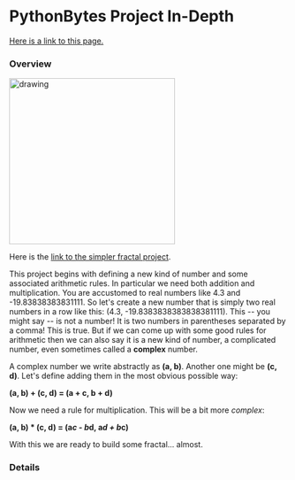 # PythonBytes Project In-Depth


[Here is a link to this page.](https://github.com/robfatland/pythonbytes/tree/master/projects/fractals-II#pythonbytes-project-in-depth)


### Overview


<img src="https://github.com/robfatland/pythonbytes/blob/master/projects/fractals-II/juliaset.png" alt="drawing" width="300"/>

Here is the 
[link to the simpler fractal project](https://github.com/robfatland/pythonbytes/tree/master/projects/fractals-I#pythonbytes-project-in-depth). 


This project begins with defining a new kind of number and some associated arithmetic rules. In particular we need both 
addition and multiplication. You are accustomed to real numbers like 4.3 and -19.83838383831111. So let's create a new
number that is simply two real numbers in a row like this: (4.3, -19.8383838383838381111). This -- you might say -- is not 
a number! It is two numbers in parentheses separated by a comma! This is true. But if we can come up with some good rules
for arithmetic then we can also say it is a new kind of number, a complicated number, even sometimes called a **complex** 
number. 

A complex number we write abstractly as **(a, b)**. Another one might be **(c, d)**. Let's define adding them in the 
most obvious possible way: 


**(a, b) + (c, d) = (a + c, b + d)**


Now we need a rule for multiplication. This will be a bit more *complex*:


**(a, b) * (c, d) = (a*c - b*d, a*d + b*c)**


With this we are ready to build some fractal... almost. 



### Details




